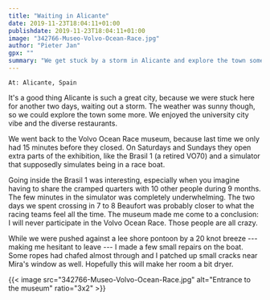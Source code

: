 ```yaml
---
title: "Waiting in Alicante"
date: 2019-11-23T18:04:11+01:00
publishdate: 2019-11-23T18:04:11+01:00
image: "342766-Museo-Volvo-Ocean-Race.jpg"
author: "Pieter Jan"
gpx: ""
summary: "We get stuck by a storm in Alicante and explore the town some more."
---
```


`At: Alicante, Spain`

It's a good thing Alicante is such a great city, because we were stuck here for another two days, waiting out a storm. The weather was sunny though, so we could explore the town some more. We enjoyed the university city vibe and the diverse restaurants.

We went back to the Volvo Ocean Race museum, because last time we only had 15 minutes before they closed. On Saturdays and Sundays they open extra parts of the exhibition, like the Brasil 1 (a retired VO70) and a simulator that supposedly simulates being in a race boat.

Going inside the Brasil 1 was interesting, especially when you imagine having to share the cramped quarters with 10 other people during 9 months. The few minutes in the simulator was completely underwhelming. The two days we spent crossing in 7 to 8 Beaufort was probably closer to what the racing teams feel all the time. The museum made me come to a conclusion: I will never participate in the Volvo Ocean Race. Those people are all crazy.

While we were pushed against a lee shore pontoon by a 20 knot breeze --- making me hesitant to leave --- I made a few small repairs on the boat. Some ropes had chafed almost through and I patched up small cracks near Mira's window as well. Hopefully this will make her room a bit dryer.

{{< image src="342766-Museo-Volvo-Ocean-Race.jpg" alt="Entrance to the museum" ratio="3x2" >}}
